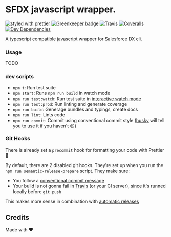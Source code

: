 # SFDX javascript wrapper.

[![styled with prettier](https://img.shields.io/badge/styled_with-prettier-ff69b4.svg)](https://github.com/prettier/prettier)
[![Greenkeeper badge](https://badges.greenkeeper.io/coveo/sfdx-js.svg)](https://greenkeeper.io/)
[![Travis](https://img.shields.io/travis/coveo/sfdx-js.svg)](https://travis-ci.org/coveo/sfdx-js)
[![Coveralls](https://img.shields.io/coveralls/coveo/sfdx-js.svg)](https://coveralls.io/github/coveo/sfdx-js)
[![Dev Dependencies](https://david-dm.org/coveo/sfdx-js/dev-status.svg)](https://david-dm.org/coveo/sfdx-js?type=dev)

A typescript compatible javascript wrapper for Salesforce DX cli.

### Usage

TODO

### dev scripts

 - `npm t`: Run test suite
 - `npm start`: Runs `npm run build` in watch mode
 - `npm run test:watch`: Run test suite in [interactive watch mode](http://facebook.github.io/jest/docs/cli.html#watch)
 - `npm run test:prod`: Run linting and generate coverage
 - `npm run build`: Generage bundles and typings, create docs
 - `npm run lint`: Lints code
 - `npm run commit`: Commit using conventional commit style ([husky](https://github.com/typicode/husky) will tell you to use it if you haven't :wink:)

### Git Hooks

There is already set a `precommit` hook for formatting your code with Prettier :nail_care:

By default, there are 2 disabled git hooks. They're set up when you run the `npm run semantic-release-prepare` script. They make sure:
 - You follow a [conventional commit message](https://github.com/conventional-changelog/conventional-changelog)
 - Your build is not gonna fail in [Travis](https://travis-ci.org) (or your CI server), since it's runned locally before `git push`

This makes more sense in combination with [automatic releases](#automatic-releases)

## Credits

Made with :heart:
